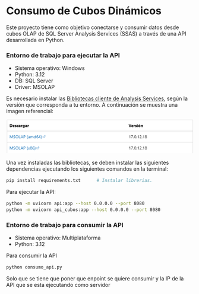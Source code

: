# Consumo de Cubos Dinámicos

Este proyecto tiene como objetivo conectarse y consumir datos desde cubos OLAP de SQL Server Analysis Services (SSAS) a través de una API desarrollada en Python.

### Entorno de trabajo para ejecutar la API

- Sistema operativo: Windows  
- Python: 3.12  
- DB: SQL Server  
- Driver: MSOLAP

Es necesario instalar las [Bibliotecas cliente de Analysis Services](https://learn-microsoft-com.translate.goog/en-us/analysis-services/client-libraries?view=asallproducts-allversions&_x_tr_sl=en&_x_tr_tl=es&_x_tr_hl=es&_x_tr_pto=tc), según la versión que corresponda a tu entorno. A continuación se muestra una imagen referencial:

![Bibliotecas cliente de Analysis Services](image.png)

Una vez instaladas las bibliotecas, se deben instalar las siguientes dependencias ejecutando los siguientes comandos en la terminal:

```bash
pip install requirements.txt      # Instalar librerias.
```


Para ejecutar la API:

```bash
python -m uvicorn api:app --host 0.0.0.0 --port 8080
python -m uvicorn api_cubos:app --host 0.0.0.0 --port 8080
```
### Entorno de trabajo para consumir la API
 - Sistema operativo: Multiplataforma
 - Python: 3.12

Para consumir la API 
```bash
python consumo_api.py
```

Solo que se tiene que poner que enpoint se quiere consumir y la IP de la API que se esta ejecutando como servidor